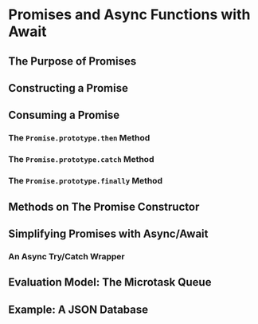 # Promises and Async Functions with Await

## The Purpose of Promises

## Constructing a Promise

## Consuming a Promise

### The `Promise.prototype.then` Method

### The `Promise.prototype.catch` Method

### The `Promise.prototype.finally` Method

## Methods on The Promise Constructor

## Simplifying Promises with Async/Await

### An Async Try/Catch Wrapper

## Evaluation Model: The Microtask Queue

## Example: A JSON Database
